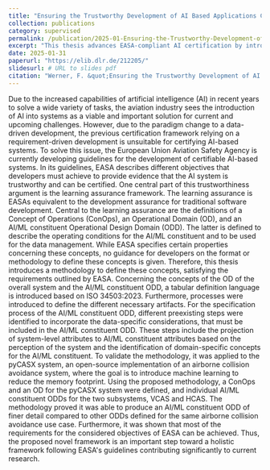 ```yaml
---
title: "Ensuring the Trustworthy Development of AI Based Applications Compatible to Future EASA Regulations"
collection: publications
category: supervised
permalink: /publication/2025-01-Ensuring-the-Trustworthy-Development-of-AI-Based-Applications-Compatible-to-Future-EASA-Regulations
excerpt: "This thesis advances EASA-compliant AI certification by introducing a methodology to define ConOps, OD, and ODD for AI-based aviation systems. It provides a structured approach to specifying these concepts, ensuring alignment with EASA's learning assurance framework and enhancing trustworthiness, safety, and regulatory compliance in AI-driven aviation applications."
date: 2025-01-31
paperurl: "https://elib.dlr.de/212205/"
slidesurl: # URL to slides pdf
citation: "Werner, F. &quot;Ensuring the Trustworthy Development of AI Based Applications Compatible to Future EASA Regulations&quot;, Master's Thesis, <i>Ulm University of Applied Sciences</i>, January 2025."
---
```

Due to the increased capabilities of artificial intelligence (AI) in recent years to solve a wide variety of tasks, the aviation industry sees the introduction of AI into systems as a viable and important solution for current and upcoming challenges. However, due to the paradigm change to a data-driven development, the previous certification framework relying on a requirement-driven development is unsuitable for certifying AI-based systems. To solve this issue, the European Union Aviation Safety Agency is currently developing guidelines for the development of certifiable AI-based systems. In its guidelines, EASA describes different objectives that developers must achieve to provide evidence that the AI system is trustworthy and can be certified. One central part of this trustworthiness argument is the learning assurance framework. The learning assurance is EASAs equivalent to the development assurance for traditional software development. Central to the learning assurance are the definitions of a Concept of Operations (ConOps), an Operational Domain (OD), and an AI/ML constituent Operational Design Domain (ODD). The latter is defined to describe the operating conditions for the AI/ML constituent and to be used for the data management. While EASA specifies certain properties concerning these concepts, no guidance for developers on the format or methodology to define these concepts is given. Therefore, this thesis introduces a methodology to define these concepts, satisfying the requirements outlined by EASA. Concerning the concepts of the OD of the overall system and the AI/ML constituent ODD, a tabular definition language is introduced based on ISO 34503:2023. Furthermore, processes were introduced to define the different necessary artifacts. For the specification process of the AI/ML constituent ODD, different preexisting steps were identified to incorporate the data-specific considerations, that must be included in the AI/ML constituent ODD. These steps include the projection of system-level attributes to AI/ML constituent attributes based on the perception of the system and the identification of domain-specific concepts for the AI/ML constituent. To validate the methodology, it was applied to the pyCASX system, an open-source implementation of an airborne collision avoidance system, where the goal is to introduce machine learning to reduce the memory footprint. Using the proposed methodology, a ConOps and an OD for the pyCASX system were defined, and individual AI/ML constituent ODDs for the two subsystems, VCAS and HCAS. The methodology proved it was able to produce an AI/ML constituent ODD of finer detail compared to other ODDs defined for the same airborne collision avoidance use case. Furthermore, it was shown that most of the requirements for the considered objectives of EASA can be achieved. Thus, the proposed novel framework is an important step toward a holistic framework following EASA's guidelines contributing significantly to current research.
